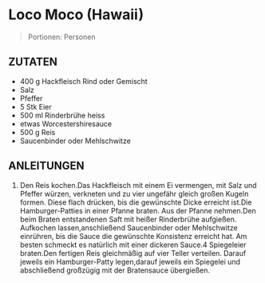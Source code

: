 # Loco Moco (Hawaii)

> Portionen:  Personen

## ZUTATEN

* 400 g Hackfleisch Rind oder Gemischt
* Salz
* Pfeffer
* 5 Stk Eier
* 500 ml Rinderbrühe heiss
* etwas Worcestershiresauce
* 500 g Reis
* Saucenbinder oder Mehlschwitze

## ANLEITUNGEN

1. Den Reis kochen.Das Hackfleisch mit einem Ei vermengen, mit Salz und Pfeffer würzen, verkneten und zu vier ungefähr gleich großen Kugeln formen. Diese flach drücken, bis die gewünschte Dicke erreicht ist.Die Hamburger-Patties in einer Pfanne braten. Aus der Pfanne nehmen.Den beim Braten entstandenen Saft mit heißer Rinderbrühe aufgießen. Aufkochen lassen,anschließend Saucenbinder oder Mehlschwitze einrühren, bis die Sauce die gewünschte Konsistenz erreicht hat. Am besten schmeckt es natürlich mit einer dickeren Sauce.4 Spiegeleier braten.Den fertigen Reis gleichmäßig auf vier Teller verteilen. Darauf jeweils ein Hamburger-Patty legen,darauf jeweils ein Spiegelei und abschließend großzügig mit der Bratensauce übergießen.
